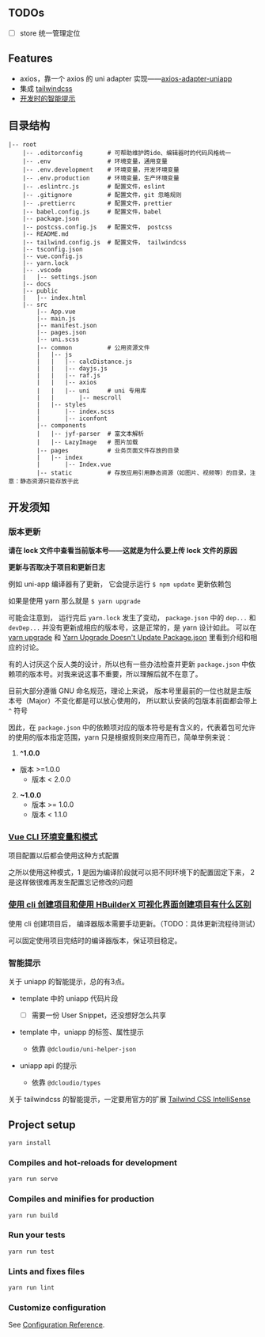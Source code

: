 ## TODOs

- [ ] store 统一管理定位

## Features

- axios，靠一个 axios 的 uni adapter 实现——[axios-adapter-uniapp](https://www.npmjs.com/package/axios-adapter-uniapp)
- 集成 [tailwindcss](https://tailwindcss.com/)
- [开发时的智能提示](#智能提示)

## 目录结构

```
|-- root
    |-- .editorconfig       # 可帮助维护跨ide、编辑器时的代码风格统一
    |-- .env                # 环境变量，通用变量
    |-- .env.development    # 环境变量，开发环境变量
    |-- .env.production     # 环境变量，生产环境变量
    |-- .eslintrc.js        # 配置文件，eslint
    |-- .gitignore          # 配置文件，git 忽略规则
    |-- .prettierrc         # 配置文件，prettier
    |-- babel.config.js     # 配置文件，babel
    |-- package.json
    |-- postcss.config.js   # 配置文件， postcss
    |-- README.md
    |-- tailwind.config.js  # 配置文件， tailwindcss
    |-- tsconfig.json
    |-- vue.config.js
    |-- yarn.lock
    |-- .vscode
    |   |-- settings.json
    |-- docs
    |-- public
    |   |-- index.html
    |-- src
        |-- App.vue
        |-- main.js
        |-- manifest.json
        |-- pages.json
        |-- uni.scss
        |-- common          # 公用资源文件
        |   |-- js
        |   |   |-- calcDistance.js
        |   |   |-- dayjs.js
        |   |   |-- raf.js
        |   |   |-- axios
        |   |   |-- uni     # uni 专用库
        |   |       |-- mescroll
        |   |-- styles
        |       |-- index.scss
        |       |-- iconfont
        |-- components
        |   |-- jyf-parser  # 富文本解析
        |   |-- LazyImage   # 图片加载
        |-- pages           # 业务页面文件存放的目录
        |   |-- index
        |       |-- Index.vue
        |-- static          # 存放应用引用静态资源（如图片、视频等）的目录，注意：静态资源只能存放于此
```

## 开发须知

### 版本更新

**请在 lock 文件中查看当前版本号——这就是为什么要上传 lock 文件的原因**

**更新与否取决于项目和更新日志**

例如 uni-app 编译器有了更新， 它会提示运行 `$ npm update` 更新依赖包

如果是使用 yarn 那么就是 `$ yarn upgrade`

可能会注意到， 运行完后 `yarn.lock` 发生了变动， `package.json` 中的 `dep...` 和 `devDep...` 并没有更新成相应的版本号，这是正常的，是 yarn 设计如此。 可以在 [yarn upgrade](https://classic.yarnpkg.com/en/docs/cli/upgrade) 和 [Yarn Upgrade Doesn't Update Package.json](https://github.com/yarnpkg/yarn/issues/3266) 里看到介绍和相应的讨论。

有的人讨厌这个反人类的设计，所以也有一些办法检查并更新 `package.json` 中依赖项的版本号。对我来说这事不重要，所以理解后就不在意了。

目前大部分遵循 GNU 命名规范，理论上来说， 版本号里最前的一位也就是主版本号（Major）不变化都是可以放心使用的， 所以默认安装的包版本前面都会带上 `^` 符号

因此，在 `package.json` 中的依赖项对应的版本符号是有含义的，代表着包可允许的使用的版本指定范围，yarn 只是根据规则来应用而已，简单举例来说：

1. **^1.0.0**

- 版本 >=1.0.0
  - 版本 < 2.0.0

2. **~1.0.0**
   - 版本 >= 1.0.0
   - 版本 < 1.1.0

### [Vue CLI 环境变量和模式](https://cli.vuejs.org/zh/guide/mode-and-env.html#%E7%8E%AF%E5%A2%83%E5%8F%98%E9%87%8F%E5%92%8C%E6%A8%A1%E5%BC%8F)

项目配置以后都会使用这种方式配置

之所以使用这种模式，1 是因为编译阶段就可以把不同环境下的配置固定下来， 2 是这样做很难再发生配置忘记修改的问题

### [使用 cli 创建项目和使用 HBuilderX 可视化界面创建项目有什么区别](https://uniapp.dcloud.net.cn/quickstart?id=%e4%bd%bf%e7%94%a8cli%e5%88%9b%e5%bb%ba%e9%a1%b9%e7%9b%ae%e5%92%8c%e4%bd%bf%e7%94%a8hbuilderx%e5%8f%af%e8%a7%86%e5%8c%96%e7%95%8c%e9%9d%a2%e5%88%9b%e5%bb%ba%e9%a1%b9%e7%9b%ae%e6%9c%89%e4%bb%80%e4%b9%88%e5%8c%ba%e5%88%ab)

使用 cli 创建项目后， 编译器版本需要手动更新。（TODO：具体更新流程待测试）

可以固定使用项目完结时的编译器版本，保证项目稳定。

### 智能提示

关于 uniapp 的智能提示，总的有3点。

- template 中的 uniapp 代码片段

  - [ ] 需要一份 User Snippet，还没想好怎么共享

- template 中，uniapp 的标签、属性提示
  - 依靠 `@dcloudio/uni-helper-json`
- uniapp api 的提示
  - 依靠 `@dcloudio/types`

关于 tailwindcss 的智能提示，一定要用官方的扩展 [Tailwind CSS IntelliSense](https://marketplace.visualstudio.com/items?itemName=bradlc.vscode-tailwindcss)

## Project setup

```
yarn install
```

### Compiles and hot-reloads for development

```
yarn run serve
```

### Compiles and minifies for production

```
yarn run build
```

### Run your tests

```
yarn run test
```

### Lints and fixes files

```
yarn run lint
```

### Customize configuration

See [Configuration Reference](https://cli.vuejs.org/config/).
